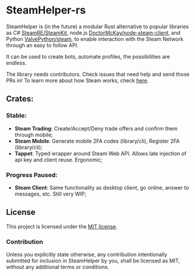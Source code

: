 # SteamHelper-rs

SteamHelper is (in the future) a modular Rust alternative to popular libraries
as C# [SteamRE/SteamKit](https://github.com/SteamRE/SteamKit), node.js
[DoctorMcKay/node-steam-client](https://github.com/DoctorMcKay/node-steam-client),
and Python [ValvePython/steam](https://github.com/ValvePython/steam), to enable
interaction with the Steam Network through an easy to follow API.

It can be used to create bots, automate profiles, the possibilities are endless.

The library needs contributors. Check issues that need help and send those PRs
in! To learn more about how Steam works, check
[here](https://github.com/saskenuba/SteamHelper-rs/blob/master/docs/dev/README.md).

## Crates:

### Stable:
- **Steam Trading**: Create/Accept/Deny trade offers and confirm them through mobile;
- **Steam Mobile**: Generate mobile 2FA codes (library/cli), Register 2FA (library/cli);
- **Tappet**: Typed wrapper around Steam Web API. Allows late injection of api
  key and client reuse. Ergonomic;

### Progress Paused:
- **Steam Client**: Same functionality as desktop client, go online, answer to
  messages, etc. Still very WIP;

## License

This project is licensed under the [MIT license](LICENSE).

### Contribution

Unless you explicitly state otherwise, any contribution intentionally submitted
for inclusion in SteamHelper by you, shall be licensed as MIT, without any
additional terms or conditions.
